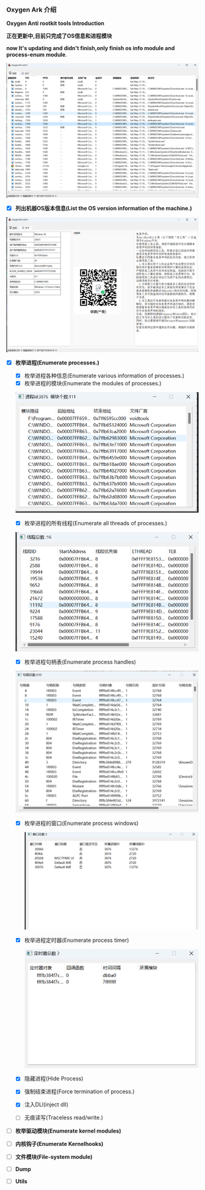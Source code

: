 ### Oxygen Ark 介绍

**Oxygen Anti rootkit tools Introduction**

**正在更新中,目前只完成了OS信息和进程模块**

**now It's updating and didn't finish,only finish os info module and process-enum module**.

![image-20230513114718862](./assets/image-20230513114718862.png)

- [x] **列出机器OS版本信息(List the OS version information of the machine.)**

![image-20230513114850577](./assets/image-20230513114850577.png)

- [x] **枚举进程(Enumerate processes.)**

  - [x] 枚举进程各种信息(Enumerate various information of processes.)
  - [x] 枚举进程的模块(Enumerate the modules of processes.)

  ![image-20230513114736009](assets/image-20230513114736009.png)

  - [x] 枚举进程的所有线程(Enumerate all threads of processes.)

  ![image-20230513114748528](assets/image-20230513114748528.png)

  - [x] 枚举进程句柄表(Enumerate process handles)

  ![image-20230513114832118](assets/image-20230513114832118.png)

  - [x] 枚举进程的窗口(Enumerate process windows)

    ![image-20230513114814003](assets/image-20230513114814003.png)

  - [x] 枚举进程定时器(Enumerate process timer)

    ![image-20230513114801391](assets/image-20230513114801391.png)

  - [x] 隐藏进程(Hide Process)

  - [x] 强制结束进程(Force termination of process.)

  - [x] 注入DLl(inject dll)

  - [ ] 无痕读写(Traceless read/write.)

- [ ] **枚举驱动模块(Enumerate  kernel modules)**

- [ ] **内核钩子(Enumerate  Kernelhooks)**

- [ ] **文件模块(File-system module)**

- [ ] **Dump**

- [ ] **Utils**

  
